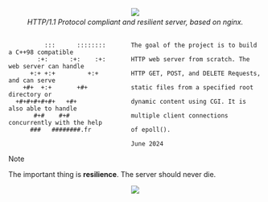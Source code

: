 <p align="center">
  <img src="https://github.com/hheghine/Webserv/assets/119530584/0f302f67-012d-413b-b909-08a56c4b0ff5" />
  <i><br>HTTP/1.1 Protocol compliant and resilient server, based on nginx.</i><br><br>
</p>

```
          :::      ::::::::       The goal of the project is to build a C++98 compatible
        :+:      :+:    :+:       HTTP web server from scratch. The web server can handle
      +:+ +:+         +:+         HTTP GET, POST, and DELETE Requests, and can serve
    +#+  +:+       +#+            static files from a specified root directory or
  +#+#+#+#+#+   +#+               dynamic content using CGI. It is also able to handle
       #+#    #+#                 multiple client connections concurrently with the help
      ###   ########.fr           of epoll().

                                  June 2024
```

> [!NOTE]
> The important thing is **resilience**. The server should never die.

<div align="center">
  <img src="https://github.com/hheghine/Webserv/assets/119530584/eced0602-191d-40ac-889e-18f373af8756" />
</div>
